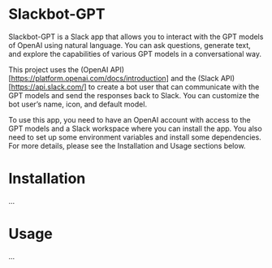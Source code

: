 # Slackbot-GPT

Slackbot-GPT is a Slack app that allows you to interact with the GPT models of OpenAI using natural language. You can ask questions, generate text, and explore the capabilities of various GPT models in a conversational way.

This project uses the (OpenAI API)[https://platform.openai.com/docs/introduction] and the (Slack API)[https://api.slack.com/] to create a bot user that can communicate with the GPT models and send the responses back to Slack. You can customize the bot user’s name, icon, and default model.

To use this app, you need to have an OpenAI account with access to the GPT models and a Slack workspace where you can install the app. You also need to set up some environment variables and install some dependencies. For more details, please see the Installation and Usage sections below.

# Installation

...

# Usage

...

